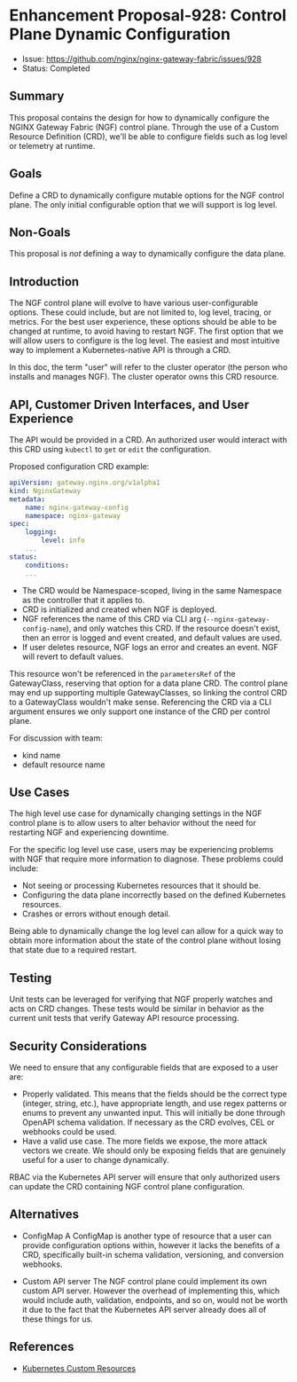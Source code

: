 # Enhancement Proposal-928: Control Plane Dynamic Configuration

- Issue: https://github.com/nginx/nginx-gateway-fabric/issues/928
- Status: Completed

## Summary

This proposal contains the design for how to dynamically configure the NGINX Gateway Fabric (NGF) control plane.
Through the use of a Custom Resource Definition (CRD), we'll be able to configure fields such as log level or
telemetry at runtime.

## Goals

Define a CRD to dynamically configure mutable options for the NGF control plane. The only initial configurable
option that we will support is log level.

## Non-Goals

This proposal is *not* defining a way to dynamically configure the data plane.

## Introduction

The NGF control plane will evolve to have various user-configurable options. These could include, but are not
limited to, log level, tracing, or metrics. For the best user experience, these options should be able to be
changed at runtime, to avoid having to restart NGF. The first option that we will allow users to configure is the
log level. The easiest and most intuitive way to implement a Kubernetes-native API is through a CRD.

In this doc, the term "user" will refer to the cluster operator (the person who installs and manages NGF). The
cluster operator owns this CRD resource.

## API, Customer Driven Interfaces, and User Experience

The API would be provided in a CRD. An authorized user would interact with this CRD using `kubectl` to `get`
or `edit` the configuration.

Proposed configuration CRD example:

```yaml
apiVersion: gateway.nginx.org/v1alpha1
kind: NginxGateway
metadata:
    name: nginx-gateway-config
    namespace: nginx-gateway
spec:
    logging:
        level: info
    ...
status:
    conditions:
    ...
```

- The CRD would be Namespace-scoped, living in the same Namespace as the controller that it applies to.
- CRD is initialized and created when NGF is deployed.
- NGF references the name of this CRD via CLI arg (`--nginx-gateway-config-name`), and only watches this CRD.
  If the resource doesn't exist, then an error is logged and event created, and default values are used.
- If user deletes resource, NGF logs an error and creates an event. NGF will revert to default values.

This resource won't be referenced in the `parametersRef` of the GatewayClass, reserving that option for a data
plane CRD. The control plane may end up supporting multiple GatewayClasses, so linking the control CRD to a
GatewayClass wouldn't make sense. Referencing the CRD via a CLI argument ensures we only support one instance of
the CRD per control plane.

For discussion with team:

- kind name
- default resource name

## Use Cases

The high level use case for dynamically changing settings in the NGF control plane is to allow users to alter
behavior without the need for restarting NGF and experiencing downtime.

For the specific log level use case, users may be experiencing problems with NGF that require more information to
diagnose. These problems could include:

- Not seeing or processing Kubernetes resources that it should be.
- Configuring the data plane incorrectly based on the defined Kubernetes resources.
- Crashes or errors without enough detail.

Being able to dynamically change the log level can allow for a quick way to obtain more information about
the state of the control plane without losing that state due to a required restart.

## Testing

Unit tests can be leveraged for verifying that NGF properly watches and acts on CRD changes. These tests would
be similar in behavior as the current unit tests that verify Gateway API resource processing.

## Security Considerations

We need to ensure that any configurable fields that are exposed to a user are:

- Properly validated. This means that the fields should be the correct type (integer, string, etc.), have appropriate
length, and use regex patterns or enums to prevent any unwanted input. This will initially be done through
OpenAPI schema validation. If necessary as the CRD evolves, CEL or webhooks could be used.
- Have a valid use case. The more fields we expose, the more attack vectors we create. We should only be exposing
fields that are genuinely useful for a user to change dynamically.

RBAC via the Kubernetes API server will ensure that only authorized users can update the CRD containing NGF control
plane configuration.

## Alternatives

- ConfigMap
A ConfigMap is another type of resource that a user can provide configuration options within, however it lacks the
benefits of a CRD, specifically built-in schema validation, versioning, and conversion webhooks.

- Custom API server
The NGF control plane could implement its own custom API server. However the overhead of implementing this, which
would include auth, validation, endpoints, and so on, would not be worth it due to the fact that the Kubernetes
API server already does all of these things for us.

## References

- [Kubernetes Custom Resources](https://kubernetes.io/docs/concepts/extend-kubernetes/api-extension/custom-resources/)

